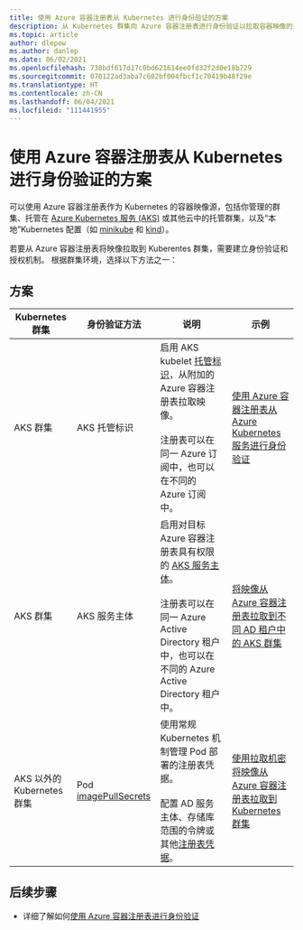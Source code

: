 ```yaml
---
title: 使用 Azure 容器注册表从 Kubernetes 进行身份验证的方案
description: 从 Kubernetes 群集向 Azure 容器注册表进行身份验证以拉取容器映像的选项和方案概述
ms.topic: article
author: dlepow
ms.author: danlep
ms.date: 06/02/2021
ms.openlocfilehash: 738bdf617d17c0bd621614ee0fd32f2d0e18b729
ms.sourcegitcommit: 070122ad3aba7c602bf004fbcf1c70419b48f29e
ms.translationtype: HT
ms.contentlocale: zh-CN
ms.lasthandoff: 06/04/2021
ms.locfileid: "111441955"
---
```

# <a name="scenarios-to-authenticate-with-azure-container-registry-from-kubernetes"></a>使用 Azure 容器注册表从 Kubernetes 进行身份验证的方案


可以使用 Azure 容器注册表作为 Kubernetes 的容器映像源，包括你管理的群集、托管在 [Azure Kubernetes 服务 (AKS)](../aks/intro-kubernetes.md) 或其他云中的托管群集，以及“本地”Kubernetes 配置（如 [minikube](https://minikube.sigs.k8s.io/) 和 [kind](https://kind.sigs.k8s.io/)）。 

若要从 Azure 容器注册表将映像拉取到 Kuberentes 群集，需要建立身份验证和授权机制。 根据群集环境，选择以下方法之一：

## <a name="scenarios"></a>方案

| Kubernetes 群集 |身份验证方法  | 说明  | 示例 | 
|---------|---------|---------|----------|
| AKS 群集 |AKS 托管标识    |  启用 AKS kubelet [托管标识](../aks/use-managed-identity.md)，从附加的 Azure 容器注册表拉取映像。<br/><br/> 注册表可以在同一 Azure 订阅中，也可以在不同的 Azure 订阅中。      | [使用 Azure 容器注册表从 Azure Kubernetes 服务进行身份验证](../aks/cluster-container-registry-integration.md?toc=/azure/container-registry/toc.json&bc=/azure/container-registry/breadcrumb/toc.json)| 
| AKS 群集 | AKS 服务主体     | 启用对目标 Azure 容器注册表具有权限的 [AKS 服务主体](../aks/kubernetes-service-principal.md)。<br/><br/>注册表可以在同一 Azure Active Directory 租户中，也可以在不同的 Azure Active Directory 租户中。        | [将映像从 Azure 容器注册表拉取到不同 AD 租户中的 AKS 群集](authenticate-aks-cross-tenant.md)
| AKS 以外的 Kubernetes 群集 |Pod [imagePullSecrets](https://kubernetes.io/docs/tasks/configure-pod-container/pull-image-private-registry/)   |  使用常规 Kubernetes 机制管理 Pod 部署的注册表凭据。<br/><br/>配置 AD 服务主体、存储库范围的令牌或其他[注册表凭据](container-registry-authentication.md)。  | [使用拉取机密将映像从 Azure 容器注册表拉取到 Kubernetes 群集](container-registry-auth-kubernetes.md) | 



## <a name="next-steps"></a>后续步骤

* 详细了解如何[使用 Azure 容器注册表进行身份验证](container-registry-authentication.md)
